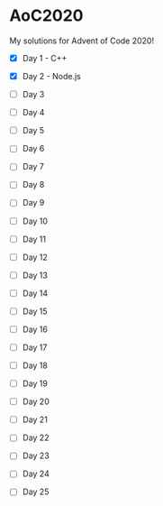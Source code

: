 # AoC2020
My solutions for Advent of Code 2020!

* [X] Day 1 - C++

* [X] Day 2 - Node.js

* [ ] Day 3

* [ ] Day 4

* [ ] Day 5

* [ ] Day 6

* [ ] Day 7

* [ ] Day 8

* [ ] Day 9

* [ ] Day 10

* [ ] Day 11

* [ ] Day 12

* [ ] Day 13

* [ ] Day 14

* [ ] Day 15

* [ ] Day 16

* [ ] Day 17

* [ ] Day 18

* [ ] Day 19

* [ ] Day 20

* [ ] Day 21

* [ ] Day 22

* [ ] Day 23

* [ ] Day 24

* [ ] Day 25
